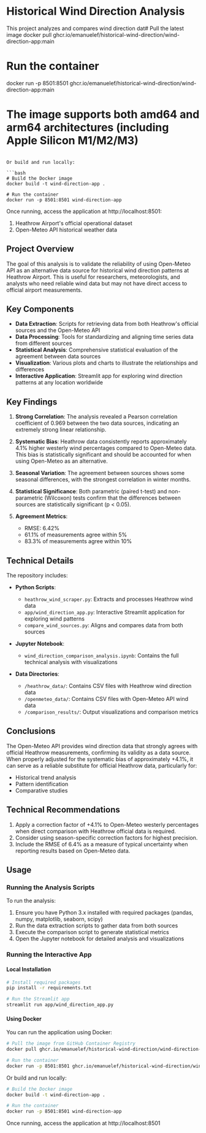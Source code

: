 # Historical Wind Direction Analysis

This project analyzes and compares wind direction dat# Pull the latest image
docker pull ghcr.io/emanuelef/historical-wind-direction/wind-direction-app:main

# Run the container
docker run -p 8501:8501 ghcr.io/emanuelef/historical-wind-direction/wind-direction-app:main

# The image supports both amd64 and arm64 architectures (including Apple Silicon M1/M2/M3)
```

Or build and run locally:

```bash
# Build the Docker image
docker build -t wind-direction-app .

# Run the container
docker run -p 8501:8501 wind-direction-app
```

Once running, access the application at http://localhost:8501:
1. Heathrow Airport's official operational dataset
2. Open-Meteo API historical weather data

## Project Overview

The goal of this analysis is to validate the reliability of using Open-Meteo API as an alternative data source for historical wind direction patterns at Heathrow Airport. This is useful for researchers, meteorologists, and analysts who need reliable wind data but may not have direct access to official airport measurements.

## Key Components

- **Data Extraction**: Scripts for retrieving data from both Heathrow's official sources and the Open-Meteo API
- **Data Processing**: Tools for standardizing and aligning time series data from different sources
- **Statistical Analysis**: Comprehensive statistical evaluation of the agreement between data sources
- **Visualization**: Various plots and charts to illustrate the relationships and differences
- **Interactive Application**: Streamlit app for exploring wind direction patterns at any location worldwide

## Key Findings

1. **Strong Correlation**: The analysis revealed a Pearson correlation coefficient of 0.969 between the two data sources, indicating an extremely strong linear relationship.

2. **Systematic Bias**: Heathrow data consistently reports approximately 4.1% higher westerly wind percentages compared to Open-Meteo data. This bias is statistically significant and should be accounted for when using Open-Meteo as an alternative.

3. **Seasonal Variation**: The agreement between sources shows some seasonal differences, with the strongest correlation in winter months.

4. **Statistical Significance**: Both parametric (paired t-test) and non-parametric (Wilcoxon) tests confirm that the differences between sources are statistically significant (p < 0.05).

5. **Agreement Metrics**: 
   - RMSE: 6.42%
   - 61.1% of measurements agree within 5% 
   - 83.3% of measurements agree within 10%

## Technical Details

The repository includes:

- **Python Scripts**:
  - `heathrow_wind_scraper.py`: Extracts and processes Heathrow wind data
  - `app/wind_direction_app.py`: Interactive Streamlit application for exploring wind patterns
  - `compare_wind_sources.py`: Aligns and compares data from both sources

- **Jupyter Notebook**:
  - `wind_direction_comparison_analysis.ipynb`: Contains the full technical analysis with visualizations

- **Data Directories**:
  - `/heathrow_data/`: Contains CSV files with Heathrow wind direction data
  - `/openmeteo_data/`: Contains CSV files with Open-Meteo API wind data
  - `/comparison_results/`: Output visualizations and comparison metrics

## Conclusions

The Open-Meteo API provides wind direction data that strongly agrees with official Heathrow measurements, confirming its validity as a data source. When properly adjusted for the systematic bias of approximately +4.1%, it can serve as a reliable substitute for official Heathrow data, particularly for:
- Historical trend analysis
- Pattern identification
- Comparative studies

## Technical Recommendations

1. Apply a correction factor of +4.1% to Open-Meteo westerly percentages when direct comparison with Heathrow official data is required.
2. Consider using season-specific correction factors for highest precision.
3. Include the RMSE of 6.4% as a measure of typical uncertainty when reporting results based on Open-Meteo data.

## Usage

### Running the Analysis Scripts

To run the analysis:

1. Ensure you have Python 3.x installed with required packages (pandas, numpy, matplotlib, seaborn, scipy)
2. Run the data extraction scripts to gather data from both sources
3. Execute the comparison script to generate statistical metrics
4. Open the Jupyter notebook for detailed analysis and visualizations

### Running the Interactive App

#### Local Installation

```bash
# Install required packages
pip install -r requirements.txt

# Run the Streamlit app
streamlit run app/wind_direction_app.py
```

#### Using Docker

You can run the application using Docker:

```bash
# Pull the image from GitHub Container Registry
docker pull ghcr.io/emanuelef/historical-wind-direction/wind-direction-app:main

# Run the container
docker run -p 8501:8501 ghcr.io/emanuelef/historical-wind-direction/wind-direction-app:main
```

Or build and run locally:

```bash
# Build the Docker image
docker build -t wind-direction-app .

# Run the container
docker run -p 8501:8501 wind-direction-app
```

Once running, access the application at http://localhost:8501
